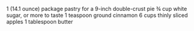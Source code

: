 1 (14.1 ounce) package pastry for a 9-inch double-crust pie
¾ cup white sugar, or more to taste
1 teaspoon ground cinnamon
6 cups thinly sliced apples
1 tablespoon butter
